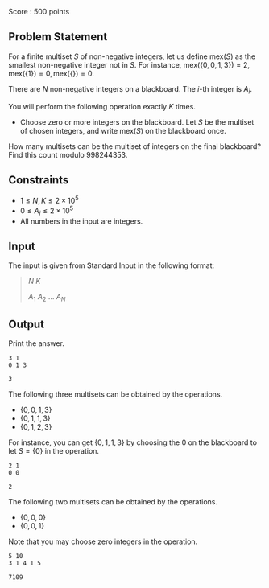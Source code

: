 Score : $500$ points

## Problem Statement

For a finite multiset $S$ of non-negative integers, let us define $\mathrm{mex}(S)$ as the smallest non-negative integer not in $S$. For instance, $\mathrm{mex}(\lbrace 0,0, 1,3\rbrace ) = 2, \mathrm{mex}(\lbrace 1 \rbrace) = 0, \mathrm{mex}(\lbrace \rbrace) = 0$.

There are $N$ non-negative integers on a blackboard. The $i$-th integer is $A_i$.

You will perform the following operation exactly $K$ times.

- Choose zero or more integers on the blackboard. Let $S$ be the multiset of chosen integers, and write $\mathrm{mex}(S)$ on the blackboard once.

How many multisets can be the multiset of integers on the final blackboard? Find this count modulo $998244353$.

## Constraints

- $1 \leq N,K \leq 2\times 10^5$
- $0\leq A_i\leq 2\times 10^5$
- All numbers in the input are integers.

## Input

The input is given from Standard Input in the following format:

> $N$ $K$
> 
> $A_1$ $A_2$ $\ldots$ $A_N$

## Output

Print the answer.

```input1
3 1
0 1 3
```

```output1
3
```

The following three multisets can be obtained by the operations.

- $\lbrace 0,0,1,3 \rbrace$
- $\lbrace 0,1,1,3\rbrace$
- $\lbrace 0,1,2,3 \rbrace$

For instance, you can get $\lbrace 0,1,1,3\rbrace$ by choosing the $0$ on the blackboard to let $S=\lbrace 0\rbrace$ in the operation.

```input2
2 1
0 0
```

```output2
2
```

The following two multisets can be obtained by the operations.

- $\lbrace 0,0,0 \rbrace$
- $\lbrace 0,0,1\rbrace$

Note that you may choose zero integers in the operation.

```input3
5 10
3 1 4 1 5
```

```output3
7109
```